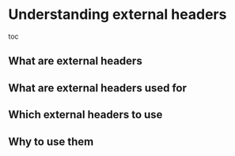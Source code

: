 # Understanding external headers

toc

## What are external headers 

## What are external headers used for

## Which external headers to use

## Why to use them
